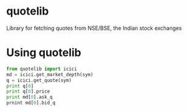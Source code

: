 # quotelib
Library for fetching quotes from NSE/BSE, the Indian stock exchanges

# Using quotelib
```python
from quotelib import icici
md = icici.get_market_depth(sym)
q = icici.get_quote(sym)
print q[0]
print q[0].price
print md[0].ask_q
prnint md[0].bid_q
```
